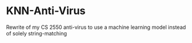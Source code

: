 # KNN-Anti-Virus
Rewrite of my CS 2550 anti-virus to use a machine learning model instead of solely string-matching
